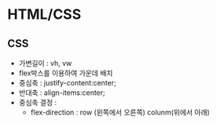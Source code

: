 # HTML/CSS

## CSS

+ 가변길이 : vh, vw
+ flex박스를 이용하여 가운데 배치
+ 중심축 : justify-content:center;
+ 반대축 : align-items:center;  
+ 중심축 결정 : 
  + flex-direction :
  row (왼쪽에서 오른쪽)
  colunm(위에서 아래)

